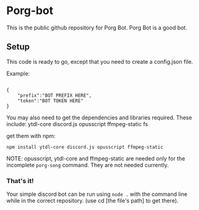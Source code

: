 # Porg-bot

This is the public github repository for Porg Bot. Porg Bot is a good bot.

## Setup

This code is ready to go, except that you need to create a config.json file.

Example:

```

{
    "prefix":"BOT PREFIX HERE",
    "token":"BOT TOKEN HERE"
}

```
You may also need to get the dependencies and libraries required. These include:
ytdl-core
discord.js
opusscript
ffmpeg-static
fs

get them with npm:

`npm install ytdl-core discord.js opusscript ffmpeg-static`

NOTE: opusscript, ytdl-core and ffmpeg-static are needed only for the incomplete `porg-song` command. They are not needed currently.

### That's it!

Your simple discord bot can be run using `node .` with the command line while in the correct repository. (use cd [the file's path] to get there).

